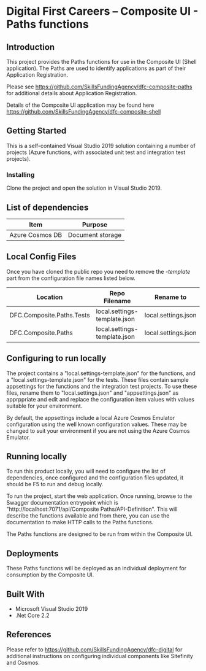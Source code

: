 # Digital First Careers – Composite UI - Paths functions

## Introduction

This project provides the Paths functions for use in the Composite UI (Shell application). The Paths are used to identify applications as part of their Application Registration.

Please see https://github.com/SkillsFundingAgency/dfc-composite-paths for additional details about Application Registration.

Details of the Composite UI application may be found here https://github.com/SkillsFundingAgency/dfc-composite-shell

## Getting Started

This is a self-contained Visual Studio 2019 solution containing a number of projects (Azure functions, with associated unit test and integration test projects).

### Installing

Clone the project and open the solution in Visual Studio 2019.

## List of dependencies

|Item	|Purpose|
|-------|-------|
|Azure Cosmos DB | Document storage |

## Local Config Files

Once you have cloned the public repo you need to remove the <i>-template</i> part from the configuration file names listed below.

| Location | Repo Filename | Rename to |
|-------|-------|-------|
| DFC.Composite.Paths.Tests | local.settings-template.json | local.settings.json |
| DFC.Composite.Paths | local.settings-template.json | local.settings.json |

## Configuring to run locally

The project contains a "local.settings-template.json" for the functions, and a "local.settings-template.json" for the tests. These files contain sample appsettings for the functions and the integration test projects. To use these files, rename them to "local.settings.json" and "appsettings.json" as apprppriate and edit and replace the configuration item values with values suitable for your environment.

By default, the appsettings include a local Azure Cosmos Emulator configuration using the well known configuration values. These may be changed to suit your environment if you are not using the Azure Cosmos Emulator. 

## Running locally

To run this product locally, you will need to configure the list of dependencies, once configured and the configuration files updated, it should be F5 to run and debug locally.

To run the project, start the web application. Once running, browse to the Swagger documentation entrypoint which is  "http://localhost:7071/api/Composite Paths/API-Definition". This will describe the functions available and from there, you can use the documentation to make HTTP calls to the Paths functions.

The Paths functions are designed to be run from within the Composite UI.

## Deployments

These Paths functions will be deployed as an individual deployment for consumption by the Composite UI.

## Built With

* Microsoft Visual Studio 2019
* .Net Core 2.2

## References

Please refer to https://github.com/SkillsFundingAgency/dfc-digital for additional instructions on configuring individual components like Sitefinity and Cosmos.
